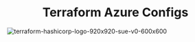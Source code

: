 <h1 align="center">Terraform Azure Configs</h1>

![terraform-hashicorp-logo-920x920-sue-v0-600x600](https://user-images.githubusercontent.com/12909665/210186821-b8d5f01a-191e-4e8f-afb5-612e818f56bf.png)
